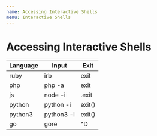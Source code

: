 ```yaml
---
name: Accessing Interactive Shells
menu: Interactive Shells
---
```


# Accessing Interactive Shells

| Language | Input      | Exit   |
| -------- | ---------- | ------ |
| ruby     | irb        | exit   |
| php      | php -a     | exit   |
| js       | node -i    | .exit  |
| python   | python -i  | exit() |
| python3  | python3 -i | exit() |
| go       | gore       | ^D     |
